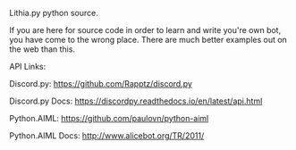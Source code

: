 Lithia.py python source.

If you are here for source code in order to learn and write you're own bot, you have come to the wrong place.
There are much better examples out on the web than this.


API Links:

Discord.py: https://github.com/Rapptz/discord.py 

Discord.py Docs: https://discordpy.readthedocs.io/en/latest/api.html

Python.AIML: https://github.com/paulovn/python-aiml

Python.AIML Docs: http://www.alicebot.org/TR/2011/